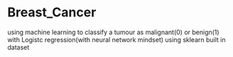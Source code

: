 # Breast_Cancer
using machine learning  to classify a tumour as malignant(0) or benign(1)
with Logistc regression(with neural network mindset)
using sklearn built in dataset 
